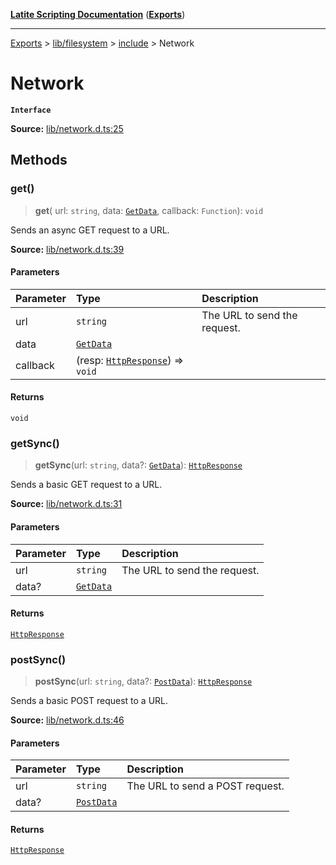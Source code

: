 [**Latite Scripting Documentation**](../../../../README.md) ([**Exports**](../../../../exports.md))

---

[Exports](../../../../exports.md) > [lib/filesystem](../../../index.md) > [include](../index.md) > Network

# Network

**`Interface`**

**Source:** [lib/network.d.ts:25](https://github.com/LatiteScripting/latitescripting.github.io/blob/1c6b44e/definitions/lib/network.d.ts#L25)

## Methods

### get()

> **get**(
> url: `string`,
> data: [`GetData`](interface.GetData.md),
> callback: `Function`): `void`

Sends an async GET request to a URL.

**Source:** [lib/network.d.ts:39](https://github.com/LatiteScripting/latitescripting.github.io/blob/1c6b44e/definitions/lib/network.d.ts#L39)

#### Parameters

| Parameter | Type                                                          | Description                  |
| :-------- | :------------------------------------------------------------ | :--------------------------- |
| url       | `string`                                                      | The URL to send the request. |
| data      | [`GetData`](interface.GetData.md)                             |                              |
| callback  | (resp: [`HttpResponse`](interface.HttpResponse.md)) => `void` |                              |

#### Returns

`void`

### getSync()

> **getSync**(url: `string`, data?: [`GetData`](interface.GetData.md)): [`HttpResponse`](interface.HttpResponse.md)

Sends a basic GET request to a URL.

**Source:** [lib/network.d.ts:31](https://github.com/LatiteScripting/latitescripting.github.io/blob/1c6b44e/definitions/lib/network.d.ts#L31)

#### Parameters

| Parameter | Type                              | Description                  |
| :-------- | :-------------------------------- | :--------------------------- |
| url       | `string`                          | The URL to send the request. |
| data?     | [`GetData`](interface.GetData.md) |                              |

#### Returns

[`HttpResponse`](interface.HttpResponse.md)

### postSync()

> **postSync**(url: `string`, data?: [`PostData`](interface.PostData.md)): [`HttpResponse`](interface.HttpResponse.md)

Sends a basic POST request to a URL.

**Source:** [lib/network.d.ts:46](https://github.com/LatiteScripting/latitescripting.github.io/blob/1c6b44e/definitions/lib/network.d.ts#L46)

#### Parameters

| Parameter | Type                                | Description                     |
| :-------- | :---------------------------------- | :------------------------------ |
| url       | `string`                            | The URL to send a POST request. |
| data?     | [`PostData`](interface.PostData.md) |                                 |

#### Returns

[`HttpResponse`](interface.HttpResponse.md)
